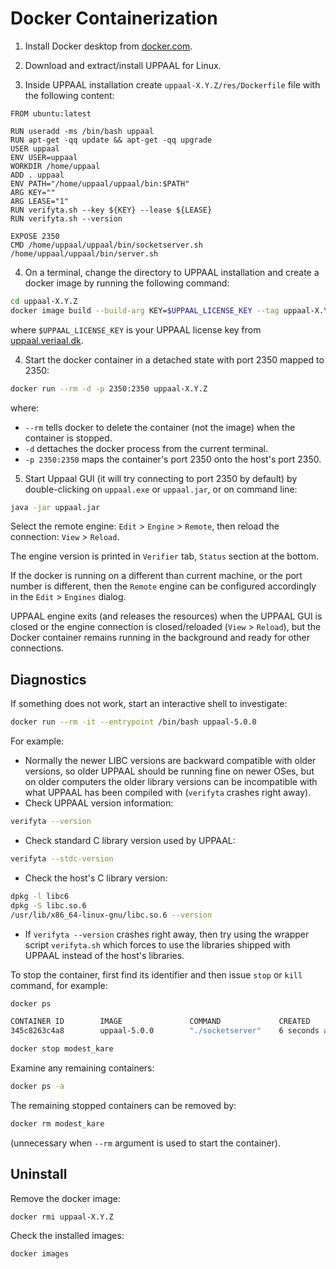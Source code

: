 # Docker Containerization


1. Install Docker desktop from [docker.com](//www.docker.com).

2. Download and extract/install UPPAAL for Linux.

3. Inside UPPAAL installation create `uppaal-X.Y.Z/res/Dockerfile` file with the following content:
```docker
FROM ubuntu:latest

RUN useradd -ms /bin/bash uppaal
RUN apt-get -qq update && apt-get -qq upgrade
USER uppaal
ENV USER=uppaal
WORKDIR /home/uppaal
ADD . uppaal
ENV PATH="/home/uppaal/uppaal/bin:$PATH"
ARG KEY=""
ARG LEASE="1"
RUN verifyta.sh --key ${KEY} --lease ${LEASE}
RUN verifyta.sh --version

EXPOSE 2350
CMD /home/uppaal/uppaal/bin/socketserver.sh /home/uppaal/uppaal/bin/server.sh
```

4. On a terminal, change the directory to UPPAAL installation and create a docker image by running the following command:
```sh
cd uppaal-X.Y.Z
docker image build --build-arg KEY=$UPPAAL_LICENSE_KEY --tag uppaal-X.Y.Z -f res/Dockerfile .
```
where `$UPPAAL_LICENSE_KEY` is your UPPAAL license key from [uppaal.veriaal.dk](https://uppaal.veriaal.dk).

4. Start the docker container in a detached state with port 2350 mapped to 2350:
```sh
docker run --rm -d -p 2350:2350 uppaal-X.Y.Z
```
where:
- `--rm` tells docker to delete the container (not the image) when the container is stopped.
- `-d` dettaches the docker process from the current terminal.
- `-p 2350:2350` maps the container's port 2350 onto the host's port 2350.

5. Start Uppaal GUI (it will try connecting to port 2350 by default)
   by double-clicking on `uppaal.exe` or `uppaal.jar`, or on command line:
```sh
java -jar uppaal.jar
```

Select the remote engine: `Edit` > `Engine` > `Remote`, then reload the connection: `View` > `Reload`.

The engine version is printed in `Verifier` tab, `Status` section at the bottom.

If the docker is running on a different than current machine, or the port number is different, then the `Remote` engine can be configured accordingly in the `Edit` > `Engines` dialog.

UPPAAL engine exits (and releases the resources) when the UPPAAL GUI is closed or the engine connection is closed/reloaded (`View` > `Reload`), but the Docker container remains running in the background and ready for other connections.

## Diagnostics

If something does not work, start an interactive shell to investigate:
```sh
docker run --rm -it --entrypoint /bin/bash uppaal-5.0.0
```

For example:
- Normally the newer LIBC versions are backward compatible with older versions, so older UPPAAL should be running fine on newer OSes, but on older computers the older library versions can be incompatible with what UPPAAL has been compiled with (`verifyta` crashes right away).
- Check UPPAAL version information:
```sh
verifyta --version
```
- Check standard C library version used by UPPAAL:
```sh
verifyta --stdc-version
```
- Check the host's C library version:
```sh
dpkg -l libc6
dpkg -S libc.so.6
/usr/lib/x86_64-linux-gnu/libc.so.6 --version
```
- If `verifyta --version` crashes right away, then try using the wrapper script `verifyta.sh` which forces to use the libraries shipped with UPPAAL instead of the host's libraries.

To stop the container, first find its identifier and then issue `stop` or `kill` command, for example:
```sh
docker ps

CONTAINER ID        IMAGE               COMMAND             CREATED             STATUS              PORTS                    NAMES
345c8263c4a8        uppaal-5.0.0        "./socketserver"    6 seconds ago       Up 5 seconds        0.0.0.0:2350->2350/tcp   modest_kare
```
```sh
docker stop modest_kare
```

Examine any remaining containers:
```sh
docker ps -a
```

The remaining stopped containers can be removed by:
```sh
docker rm modest_kare
```
(unnecessary when `--rm` argument is used to start the container).

## Uninstall
Remove the docker image:
```sh
docker rmi uppaal-X.Y.Z
```
Check the installed images:
```sh
docker images
```
